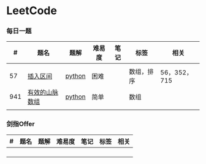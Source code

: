 # LeetCode

### 每日一题

| #    | 题名                                                         | 题解 | 难易度 | 笔记 | 标签 | 相关 |
| ---- | ------------------------------------------------------------ | -------- | ---------- | ---- | ---- | ---- |
|      |                                                              |                                                              |        |      |            |  |
| 57   | [插入区间](https://leetcode-cn.com/problems/insert-interval/) | [python](https://github.com/Sibyl233/LeetCode/blob/master/src/57.py) | 困难   |      | 数组，排序 | 56，352，715 |
| 941  | [有效的山脉数组](https://leetcode-cn.com/problems/valid-mountain-array/) | [python](https://github.com/Sibyl233/LeetCode/blob/master/src/941.py) | 简单   |      | 数组 |  |
|      |                                                              |                                                              |        |      |  |  |

### 剑指Offer

| #    | 题名 | 题解 | 难易度 | 笔记 | 标签 | 相关 |
| ---- | ---- | ---- | ------ | ---- | ---- | ---- |
|      |      |      |        |      |      |      |
|      |      |      |        |      |      |      |
|      |      |      |        |      |      |      |
|      |      |      |        |      |      |      |

#### 